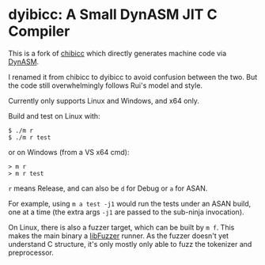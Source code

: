 # dyibicc: A Small DynASM JIT C Compiler

This is a fork of [chibicc](https://github.com/rui314/chibicc) which directly
generates machine code via [DynASM](https://luajit.org/dynasm.html).

I renamed it from chibicc to dyibicc to avoid confusion between the two. But the
code still overwhelmingly follows Rui's model and style.

Currently only supports Linux and Windows, and x64 only.

Build and test on Linux with:

```
$ ./m r
$ ./m r test
```

or on Windows (from a VS x64 cmd):

```
> m r
> m r test
```

`r` means Release, and can also be `d` for Debug or `a` for ASAN.

For example, using `m a test -j1` would run the tests under an ASAN build, one
at a time (the extra args `-j1` are passed to the sub-ninja invocation).

On Linux, there is also a fuzzer target, which can be built by `m f`. This makes
the main binary a [libFuzzer](https://llvm.org/docs/LibFuzzer.html) runner. As
the fuzzer doesn't yet understand C structure, it's only mostly only able to
fuzz the tokenizer and preprocessor.

